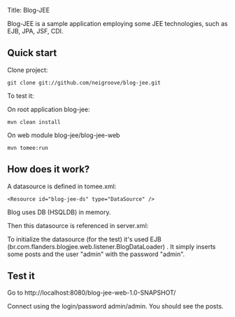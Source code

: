 Title: Blog-JEE

Blog-JEE is a sample application employing some JEE technologies, such as EJB, JPA, JSF, CDI.

## Quick start

Clone project:

	git clone git://github.com/neigroove/blog-jee.git

To test it:

On root application blog-jee:
	
	mvn clean install

On web module blog-jee/blog-jee-web

    mvn tomee:run

## How does it work?

A datasource is defined in tomee.xml:

    <Resource id="blog-jee-ds" type="DataSource" />
    
Blog uses DB (HSQLDB) in memory.

Then this datasource is referenced in server.xml:

To initialize the datasource (for the test) it's used EJB (br.com.flanders.blogjee.web.listener.BlogDataLoader)
. It simply inserts some posts and the user "admin" with the password "admin".

## Test it

Go to http://localhost:8080/blog-jee-web-1.0-SNAPSHOT/

Connect using the login/password admin/admin. You should see the posts.